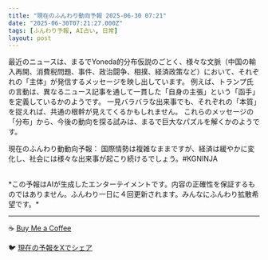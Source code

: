 ```yaml
---
title: "現在のふんわり動向予報 2025-06-30 07:21"
date: "2025-06-30T07:21:27.000Z"
tags: [ふんわり予報, AI占い, 日常]
layout: post
---
```


最近のニュースは、まるでYoneda的分布仮説のごとく、様々な文脈（中国の輸入再開、消費税問題、事件、政治闘争、相撲、経済政策など）において、それぞれの「主体」が発信するメッセージを映し出しています。  例えば、トランプ氏の言動は、異なるニュース記事を通して一貫した「自身の主張」という「函手」を定義しているかのようです。  一見バラバラな出来事でも、それぞれの「本質」を捉えれば、共通の根幹が見えてくるかもしれません。  これらのメッセージの「分布」から、今後の動向を探る試みは、まるで巨大なパズルを解くかのようです。


現在のふんわり動動向予報：  国際情勢は複雑なままですが、経済は緩やかに変化し、社会には様々な出来事が起こり続けるでしょう。#KGNINJA

<br>
*この予報はAIが生成したエンターテイメントです。内容の正確性を保証するものではありません。ふんわり一日に４回更新されます。みんなにふんわり拡散希望です。*

---
☕️ [Buy Me a Coffee](https://www.buymeacoffee.com/kgninja)

🐦 [現在の予報をXでシェア](https://twitter.com/intent/tweet?text=%E7%8F%BE%E5%9C%A8%E3%81%AE%E3%81%B5%E3%82%93%E3%82%8F%E3%82%8A%E4%BA%88%E5%A0%B1%3A%20%E3%80%8C%E6%9C%80%E8%BF%91%E3%81%AE%E3%83%8B%E3%83%A5%E3%83%BC%E3%82%B9%E3%81%AF%E3%80%81%E3%81%BE%E3%82%8B%E3%81%A7Yoneda%E7%9A%84%E5%88%86%E5%B8%83%E4%BB%AE%E8%AA%AC%E3%81%AE%E3%81%94%E3%81%A8%E3%81%8F%E3%80%81%E6%A7%98%E3%80%85%E3%81%AA%E6%96%87%E8%84%88%EF%BC%88%E4%B8%AD%E5%9B%BD%E3%81%AE%E8%BC%B8%E5%85%A5%E5%86%8D%E9%96%8B%E3%80%81%E6%B6%88%E8%B2%BB%E7%A8%8E%E5%95%8F%E9%A1%8C%E3%80%81%E4%BA%8B%E4%BB%B6%E3%80%81%E6%94%BF%E6%B2%BB%E9%97%98%E4%BA%89%E3%80%81%E7%9B%B8%E6%92%B2%E3%80%81%E7%B5%8C%E6%B8%88%E6%94%BF%E7%AD%96%E3%81%AA%E3%81%A9%EF%BC%89%E3%81%AB%E3%81%8A%E3%81%84%E3%81%A6%E3%80%81%E3%81%9D%E3%82%8C%E3%81%9E%E3%82%8C%E3%81%AE%E3%80%8C%E4%B8%BB%E4%BD%93%E3%80%8D%E3%81%8C%E7%99%BA%E4%BF%A1%E3%81%99%E3%82%8B%E3%83%A1%E3%83%83%E3%82%BB%E3%83%BC%E3%82%B8%E3%82%92%E6%98%A0%E3%81%97%E5%87%BA%E3%81%97%E3%81%A6%E3%81%84%E3%81%BE%E3%81%99%E3%80%82%E3%80%8D%23KGNINJA%20%E7%B6%9A%E3%81%8D%E3%81%AF%E3%83%96%E3%83%AD%E3%82%B0%E3%81%A7%EF%BC%81%F0%9F%91%87&url=https%3A%2F%2Fkg-ninja.github.io%2FFunwariyoso%2F)
